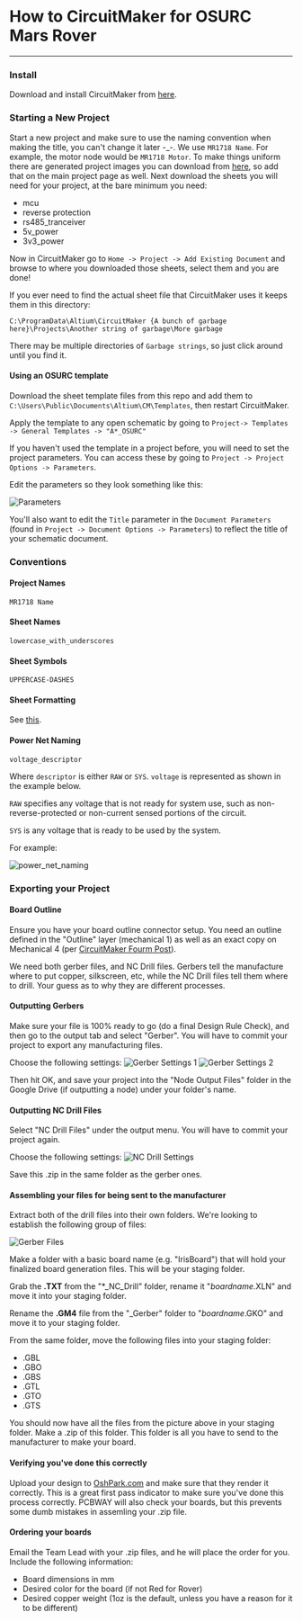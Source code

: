 # How to CircuitMaker for OSURC Mars Rover
----

### Install
Download and install CircuitMaker from [here](https://workspace.circuitmaker.com/Account/SignUp).

### Starting a New Project 
Start a new project and make sure to use the naming convention when making the title, you can't change it later -_-. We use `MR1718 Name`. For example, the motor node would be `MR1718 Motor`. To make things uniform there are generated project images you can download from [here](https://drive.google.com/drive/folders/1vX37lvlG4ao4wY86Rg7hQaVi0l3jGEsV?usp=sharing), so add that on the main project page as well.
Next download the sheets you will need for your project, at the bare minimum you need:

* mcu
* reverse protection
* rs485_tranceiver
* 5v_power
* 3v3_power

Now in CircuitMaker go to `Home -> Project -> Add Existing Document` and browse to where you downloaded those sheets, select them and you are done!

If you ever need to find the actual sheet file that CircuitMaker uses it keeps them in this directory:

`C:\ProgramData\Altium\CircuitMaker {A bunch of garbage here}\Projects\Another string of garbage\More garbage`

There may be multiple directories of `Garbage strings`, so just click around until you find it.

#### Using an OSURC template

Download the sheet template files from this repo and add them to `C:\Users\Public\Documents\Altium\CM\Templates`, then restart CircuitMaker.

Apply the template to any open schematic by going to `Project-> Templates -> General Templates -> "A*_OSURC"`

If you haven't used the template in a project before, you will need to set the project parameters. You can access these by going to `Project -> Project Options -> Parameters`.

Edit the parameters so they look something like this:

![Parameters](http://nickmccomb.net/wp-content/uploads/2017/12/parameters.png "Parameters for Iris Project")

You'll also want to edit the `Title` parameter in the `Document Parameters` (found in `Project -> Document Options -> Parameters`) to reflect the title of your schematic document.

### Conventions

#### Project Names
`MR1718 Name`

#### Sheet Names
`lowercase_with_underscores`

#### Sheet Symbols
`UPPERCASE-DASHES`

#### Sheet Formatting
See [this](https://github.com/OSURoboticsClub/Rover_2017_2018/blob/master/electrical/schematics/schematic-example.pdf).

#### Power Net Naming
`voltage_descriptor` 

Where `descriptor` is either `RAW` or `SYS`. `voltage` is represented as shown in the example below.

`RAW` specifies any voltage that is not ready for system use, such as non-reverse-protected or non-current sensed portions of the circuit.

`SYS` is any voltage that is ready to be used by the system.

For example:

![power_net_naming](http://nickmccomb.net/wp-content/uploads/2017/12/power_net_naming_iris.png "Power Net Naming for the Iris Project")

### Exporting your Project

#### Board Outline
Ensure you have your board outline connector setup. You need an outline defined in the "Outline" layer (mechanical 1) as well as an exact copy on Mechanical 4 (per [CircuitMaker Fourm Post](https://circuitmaker.com/forum/posts/220409)).

We need both gerber files, and NC Drill files. Gerbers tell the manufacture where to put copper, silkscreen, etc, while the NC Drill files tell them where to drill. Your guess as to why they are different processes.

#### Outputting Gerbers

Make sure your file is 100% ready to go (do a final Design Rule Check), and then go to the output tab and select "Gerber". You will have to commit your project to export any manufacturing files. 

Choose the following settings:
![Gerber Settings 1](http://nickmccomb.net/wp-content/uploads/2018/01/2018-01-22-17_14_34-Gerber-Setup.png "Gerber Settings 1")
![Gerber Settings 2](http://nickmccomb.net/wp-content/uploads/2018/01/2018-01-22-17_14_55-Gerber-Setup.png "Gerber Settings 2")


Then hit OK, and save your project into the "Node Output Files" folder in the Google Drive (if outputting a node) under your folder's name.

#### Outputting NC Drill Files

Select "NC Drill Files" under the output menu. You will have to commit your project again.

Choose the following settings: 
![NC Drill Settings](http://nickmccomb.net/wp-content/uploads/2018/01/2018-01-22-17_18_01-NC-Drill-Setup.png "NC Drill Settings")

Save this .zip in the same folder as the gerber ones.

#### Assembling your files for being sent to the manufacturer

Extract both of the drill files into their own folders. We're looking to establish the following group of files:

![Gerber Files](https://sites.google.com/a/oregonstate.edu/osurcknowledgebase/_/rsrc/1506362541118/engineering-resources/electrical-engineering/pcb-design/altium-designer-to-df-robot/2015-10-18%2000_43_59-OSH%20Park%20~%20Design%20Submission%20Guidelines.png "Gerber Files")

Make a folder with a basic board name (e.g. "IrisBoard") that will hold your finalized board generation files. This will be your staging folder.

Grab the **.TXT** from the "\*\_NC\_Drill" folder, rename it "_boardname_.XLN" and move it into your staging folder.

Rename the **.GM4** file from the "\_Gerber" folder to "_boardname_.GKO" and move it to your staging folder.

From the same folder, move the following files into your staging folder:

* .GBL
* .GBO
* .GBS
* .GTL
* .GTO
* .GTS

You should now have all the files from the picture above in your staging folder. Make a .zip of this folder. This folder is all you have to send to the manufacturer to make your board.

#### Verifying you've done this correctly

Upload your design to [OshPark.com](www.oshpark.com) and make sure that they render it correctly. This is a great first pass indicator to make sure you've done this process correctly. PCBWAY will also check your boards, but this prevents some dumb mistakes in assemling your .zip file.


#### Ordering your boards

Email the Team Lead with your .zip files, and he will place the order for you. Include the following information:

* Board dimensions in mm
* Desired color for the board (if not Red for Rover)
* Desired copper weight (1oz is the default, unless you have a reason for it to be different)






